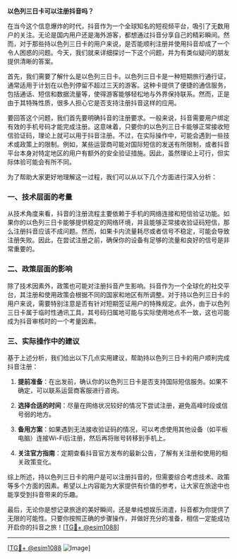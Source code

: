 **以色列三日卡可以注册抖音吗？**

在当今这个信息爆炸的时代，抖音作为一个全球知名的短视频平台，吸引了无数用户的关注。无论是国内用户还是海外游客，都想通过抖音分享自己的精彩瞬间。然而，对于那些持以色列三日卡的用户来说，是否能顺利注册并使用抖音却成了一个令人困惑的问题。今天，我们就来详细探讨一下这个问题，并为有类似疑问的朋友提供清晰的答案。

首先，我们需要了解什么是以色列三日卡。以色列三日卡是一种短期旅行通行证，通常适用于计划在以色列停留不超过三天的游客。这种卡提供了便捷的通信服务，包括通话、短信和数据流量等，使得游客能够轻松地与外界保持联系。然而，正是由于其特殊性质，很多人担心它是否支持注册抖音这样的应用。

要回答这个问题，我们首先要明确抖音的注册要求。一般来说，抖音需要用户绑定有效的手机号码才能完成注册。这意味着，只要你的以色列三日卡能够正常接收短信验证码，理论上就可以用于抖音注册。不过，在实际操作中，可能会遇到一些技术或政策上的限制。例如，某些运营商可能对国际短信的发送有所限制，或者抖音平台本身对特定地区的用户有额外的安全验证措施。因此，虽然理论上可行，但实际体验可能会有所不同。

为了帮助大家更好地理解这一过程，我们可以从以下几个方面进行深入分析：

### 一、技术层面的考量

从技术角度来看，抖音的注册流程主要依赖于手机的网络连接和短信验证功能。如果你的以色列三日卡能够提供稳定的网络环境，并且能够正常接收验证码短信，那么注册抖音应该不成问题。然而，如果卡内流量耗尽或者信号不稳定，可能会导致注册失败。因此，在尝试注册之前，确保你的设备有足够的流量和良好的信号是非常重要的。

### 二、政策层面的影响

除了技术因素外，政策也可能对注册抖音产生影响。抖音作为一个全球化的社交平台，其注册和使用政策会根据不同的国家和地区有所调整。对于持以色列三日卡的用户来说，需要特别注意是否有针对短期签证用户的特殊规定。此外，由于以色列三日卡属于临时性通讯工具，其号码归属地可能与实际使用地点不一致，这也可能成为抖音审核时的一个考量因素。

### 三、实际操作中的建议

基于上述分析，我们给出以下几点实用建议，帮助持以色列三日卡的用户顺利完成抖音注册：

1. **提前准备**：在出发前，确认你的以色列三日卡是否支持国际短信服务。如果不确定，可以联系运营商客服进行咨询。
   
2. **选择合适的时间**：尽量在网络状况较好的情况下尝试注册，避免高峰时段或信号弱的地方。

3. **备用方案**：如果遇到无法接收验证码的情况，可以考虑使用其他设备（如平板电脑）连接Wi-Fi后注册，然后再将账号转移到手机上。

4. **关注官方指南**：定期查看抖音官方发布的最新公告，了解有关注册和使用的相关政策变化。

综上所述，持以色列三日卡的用户是可以注册抖音的，但需要综合考虑技术、政策等多个方面的因素。希望以上内容能为大家提供有价值的参考，让大家在旅途中也能享受到抖音带来的乐趣。

最后，无论你是想记录旅途的美好瞬间，还是单纯想娱乐消遣，抖音都为你提供了无限的可能性。只要你按照正确的步骤操作，并做好充分的准备，相信一定能成功开启你的抖音之旅！[[TG💪+ @esim1088](https://t.me/s/esim1088)]

---

[[TG💪+ @esim1088](https://t.me/s/esim1088) ![Image](https://i.postimg.cc/4NQfJmqS/Snipaste-2025-05-13-00-14-12.png)]